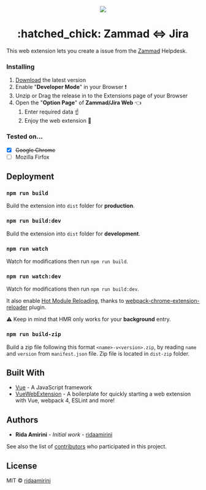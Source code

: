 
<p align="center">
  <img src="https://github.com/ridaamirini/zammad-jira-web/blob/master/src/icons/icon_128.png">
</p>

<h1 align="center">:hatched_chick: Zammad <=> Jira</h1>

This web extension lets you create a issue from the [Zammad](https://zammad.com/de) Helpdesk.

### Installing

1. [Download](https://github.com/ridaamirini/zammad-jira-web/releases) the latest version
2. Enable "__Developer Mode__" in your Browser :exclamation:
3. Unzip or Drag the release in to the Extensions page of your Browser
4. Open the "__Option Page__" of __Zammad/Jira Web__ :point_left:
   1. Enter required data :point_up:
   2. Enjoy the web extension :raised_hands:

### Tested on...

- [x] ~~Google Chrome~~
- [ ] Mozilla Firfox

## Deployment

### `npm run build` 

Build the extension into `dist` folder for **production**.

### `npm run build:dev` 

Build the extension into `dist` folder for **development**.

### `npm run watch`

Watch for modifications then run `npm run build`.

### `npm run watch:dev`

Watch for modifications then run `npm run build:dev`.

It also enable [Hot Module Reloading](https://webpack.js.org/concepts/hot-module-replacement), thanks to [webpack-chrome-extension-reloader](https://github.com/rubenspgcavalcante/webpack-chrome-extension-reloader) plugin. 

:warning: Keep in mind that HMR only works for your **background** entry.

### `npm run build-zip`

Build a zip file following this format `<name>-v<version>.zip`, by reading `name` and `version` from `manifest.json` file.
Zip file is located in `dist-zip` folder.

## Built With

* [Vue](https://github.com/vuejs/vue) - A JavaScript framework
* [VueWebExtension](https://github.com/Kocal/vue-web-extension) - A boilerplate for quickly starting a web extension with Vue, webpack 4, ESLint and more!

## Authors

* **Rida Amirini** - *Initial work* - [ridaamirini](https://github.com/ridaamirini)

See also the list of [contributors](https://github.com/ridaamirini/zammad-jira-web/contributors) who participated in this project.

## License

MIT © [ridaamirini](https://github.com/ridaamirini)
